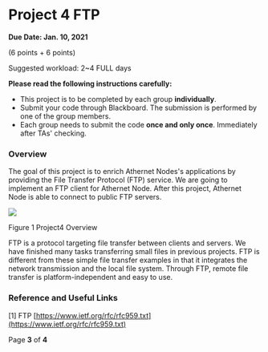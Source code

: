# Project 4 FTP

**Due Date: Jan. 10, 2021**

(6 points + 6 points)

Suggested workload: 2~4 FULL days

**Please read the following instructions carefully:**

- This project is to be completed by each group **individually**.
- Submit your code through Blackboard. The submission is performed by one of the group members.
- Each group needs to submit the code **once and only once**. Immediately after TAs' checking.

### Overview

The goal of this project is to enrich Athernet Nodes's applications by providing the File Transfer Protocol (FTP) service. We are going to implement an FTP client for Athernet Node. After this project, Athernet Node is able to connect to public FTP servers.

![](RackMultipart20220302-4-f4xz1s_html_96754fcdfa49fe37.png)

Figure 1 Project4 Overview

FTP is a protocol targeting file transfer between clients and servers. We have finished many tasks transferring small files in previous projects. FTP is different from these simple file transfer examples in that it integrates the network transmission and the local file system. Through FTP, remote file transfer is platform-independent and easy to use.

### Reference and Useful Links

[1] FTP [https://www.ietf.org/rfc/rfc959.txt](https://www.ietf.org/rfc/rfc959.txt)

Page **3** of **4**
